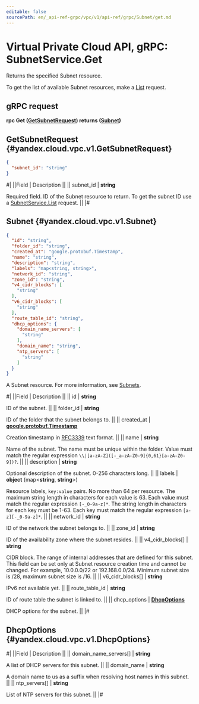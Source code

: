 ```yaml
---
editable: false
sourcePath: en/_api-ref-grpc/vpc/v1/api-ref/grpc/Subnet/get.md
---
```


# Virtual Private Cloud API, gRPC: SubnetService.Get

Returns the specified Subnet resource.

To get the list of available Subnet resources, make a [List](/docs/vpc/api-ref/grpc/Subnet/list#List) request.

## gRPC request

**rpc Get ([GetSubnetRequest](#yandex.cloud.vpc.v1.GetSubnetRequest)) returns ([Subnet](#yandex.cloud.vpc.v1.Subnet))**

## GetSubnetRequest {#yandex.cloud.vpc.v1.GetSubnetRequest}

```json
{
  "subnet_id": "string"
}
```

#|
||Field | Description ||
|| subnet_id | **string**

Required field. ID of the Subnet resource to return.
To get the subnet ID use a [SubnetService.List](/docs/vpc/api-ref/grpc/Subnet/list#List) request. ||
|#

## Subnet {#yandex.cloud.vpc.v1.Subnet}

```json
{
  "id": "string",
  "folder_id": "string",
  "created_at": "google.protobuf.Timestamp",
  "name": "string",
  "description": "string",
  "labels": "map<string, string>",
  "network_id": "string",
  "zone_id": "string",
  "v4_cidr_blocks": [
    "string"
  ],
  "v6_cidr_blocks": [
    "string"
  ],
  "route_table_id": "string",
  "dhcp_options": {
    "domain_name_servers": [
      "string"
    ],
    "domain_name": "string",
    "ntp_servers": [
      "string"
    ]
  }
}
```

A Subnet resource. For more information, see [Subnets](/docs/vpc/concepts/network#subnet).

#|
||Field | Description ||
|| id | **string**

ID of the subnet. ||
|| folder_id | **string**

ID of the folder that the subnet belongs to. ||
|| created_at | **[google.protobuf.Timestamp](https://developers.google.com/protocol-buffers/docs/reference/google.protobuf#timestamp)**

Creation timestamp in [RFC3339](https://www.ietf.org/rfc/rfc3339.txt) text format. ||
|| name | **string**

Name of the subnet.
The name must be unique within the folder.
Value must match the regular expression ``\\|[a-zA-Z]([-_a-zA-Z0-9]{0,61}[a-zA-Z0-9])?``. ||
|| description | **string**

Optional description of the subnet. 0-256 characters long. ||
|| labels | **object** (map<**string**, **string**>)

Resource labels, `key:value` pairs.
No more than 64 per resource.
The maximum string length in characters for each value is 63.
Each value must match the regular expression `[-_0-9a-z]*`.
The string length in characters for each key must be 1-63.
Each key must match the regular expression `[a-z][-_0-9a-z]*`. ||
|| network_id | **string**

ID of the network the subnet belongs to. ||
|| zone_id | **string**

ID of the availability zone where the subnet resides. ||
|| v4_cidr_blocks[] | **string**

CIDR block.
The range of internal addresses that are defined for this subnet.
This field can be set only at Subnet resource creation time and cannot be changed.
For example, 10.0.0.0/22 or 192.168.0.0/24.
Minimum subnet size is /28, maximum subnet size is /16. ||
|| v6_cidr_blocks[] | **string**

IPv6 not available yet. ||
|| route_table_id | **string**

ID of route table the subnet is linked to. ||
|| dhcp_options | **[DhcpOptions](#yandex.cloud.vpc.v1.DhcpOptions)**

DHCP options for the subnet. ||
|#

## DhcpOptions {#yandex.cloud.vpc.v1.DhcpOptions}

#|
||Field | Description ||
|| domain_name_servers[] | **string**

A list of DHCP servers for this subnet. ||
|| domain_name | **string**

A domain name to us as a suffix when resolving host names in this subnet. ||
|| ntp_servers[] | **string**

List of NTP servers for this subnet. ||
|#